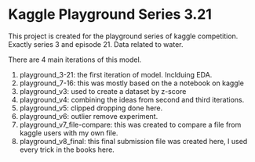 # Kaggle Playground Series 3.21

This project is created for the playground series of kaggle competition. Exactly series 3 and episode 21. Data related to water.

There are 4 main iterations of this model.
1. playground_3-21: the first iteration of model. Inclduing EDA.
2. playground_7-16: this was mostly based on the a notebook on kaggle
3. playground_v3: used to create a dataset by z-score
4. playground_v4: combining the ideas from second and third iterations.
5. playground_v5: clipped dropping done here.
6. playground_v6: outlier remove experiment.
7. playground_v7_file-compare: this was created to compare a file from kaggle users with my own file.
8. playground_v8_final: this final submission file was created here, I used every trick in the books here.
